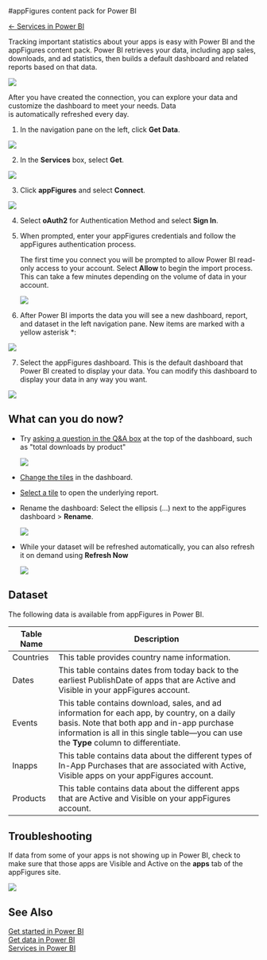 <properties pageTitle="appFigures content pack for Power BI" description="appFigures content pack for Power BI" services="powerbi" documentationCenter="" authors="v-anpasi" manager="mblythe" editor=""/>
<tags ms.service="powerbi" ms.devlang="NA" ms.topic="article" ms.tgt_pltfrm="NA" ms.workload="powerbi" ms.date="06/25/2015" ms.author="v-anpasi"/>
#appFigures content pack for Power BI

[← Services in Power BI](https://support.powerbi.com/knowledgebase/topics/88770-services-in-power-bi)

Tracking important statistics about your apps is easy with Power BI and the appFigures content pack. Power BI retrieves your data, including app sales, downloads, and ad statistics, then builds a default dashboard and related reports based on that data.

![](media/powerbi-content-pack-appfigures/appFiguresDoc_01.png)

After you have created the connection, you can explore your data and customize the dashboard to meet your needs. Data is automatically refreshed every day.

1. In the navigation pane on the left, click **Get Data**.  

  ![](media/powerbi-content-pack-appfigures/appFiguresDoc_02.png)

2. In the **Services** box, select **Get**.

  ![](media/powerbi-content-pack-appfigures/appFiguresDoc_02b.png)

3. Click **appFigures** and select **Connect**.

  ![](media/powerbi-content-pack-appfigures/appFiguresDoc_03.png)

4. Select **oAuth2** for Authentication Method and select **Sign In**.

5. When prompted, enter your appFigures credentials and follow the appFigures authentication process.

	The first time you connect you will be prompted to allow Power BI read-only access to your account. Select **Allow** to begin the import process. This can take a few minutes depending on the volume of data in your account.

	![](media/powerbi-content-pack-appfigures/appFiguresDoc_06.png)

6. After Power BI imports the data you will see a new dashboard, report, and dataset in the left navigation pane. New items are marked with a yellow asterisk \*:

  ![](media/powerbi-content-pack-appfigures/appFiguresDoc_07.png)

7. Select the appFigures dashboard. This is the default dashboard that Power BI created to display your data. You can modify this dashboard to display your data in any way you want.

  ![](media/powerbi-content-pack-appfigures/appFiguresDoc_08.png)
## What can you do now?

- Try [asking a question in the Q&A box](https://support.powerbi.com/knowledgebase/articles/474566-q-a-in-power-bi-preview) at the top of the dashboard, such as "total downloads by product"

  ![](media/powerbi-content-pack-appfigures/appFiguresDoc_10.png)

- [Change the tiles](https://support.powerbi.com/knowledgebase/articles/424878) in the dashboard.

- [Select a tile](https://support.powerbi.com/knowledgebase/articles/425669) to open the underlying report.

- Rename the dashboard: Select the ellipsis (…) next to the appFigures dashboard \> **Rename**.

  ![](media/powerbi-content-pack-appfigures/appFiguresDoc_09.png)

- While your dataset will be refreshed automatically, you can also refresh it on demand using **﻿Refresh Now**﻿

  ![](media/powerbi-content-pack-appfigures/appFiguresDoc_12.png)


## Dataset

The following data is available from appFigures in Power BI.

| **Table Name** | **Description** |
|----------------|-----------------|
| Countries | This table provides country name information. |
| Dates | This table contains dates from today back to the earliest PublishDate of apps that are Active and Visible in your appFigures account. |
| Events | This table contains download, sales, and ad information for each app, by country, on a daily basis. Note that both app and in-app purchase information is all in this single table—you can use the **Type** column to differentiate. |
| Inapps | This table contains data about the different types of In-App Purchases that are associated with Active, Visible apps on your appFigures account. |
| Products | This table contains data about the different apps that are Active and Visible on your appFigures account. |

## Troubleshooting

If data from some of your apps is not showing up in Power BI, check to make sure that those apps are Visible and Active on the **apps** tab of the appFigures site.

![](media/powerbi-content-pack-appfigures/appFiguresDoc_11.png)

## See Also

[Get started in Power BI](https://support.powerbi.com/knowledgebase/articles/430814-get-started-with-power-bi)  
﻿[Get data in Power BI](https://support.powerbi.com/knowledgebase/topics/63369)  
﻿[Services in Power BI](https://support.powerbi.com/knowledgebase/topics/88770)  